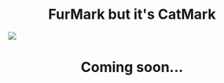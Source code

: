 <h1 align="center">
  FurMark but it's CatMark
  </h1>
  
![](https://github.com/Dim0s/CatMark-FurryCat/blob/main/anim.gif?raw=true)

<h1 align="center">
  Coming soon...
  </h1>
